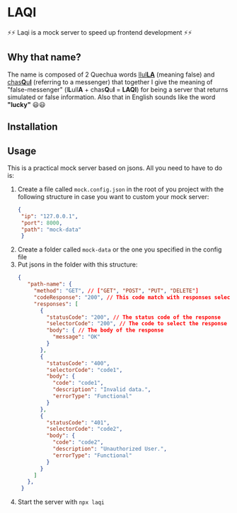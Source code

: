 # LAQI

⚡⚡ Laqi is a mock server to speed up frontend development ⚡⚡

## Why that name?

The name is composed of 2 Quechua words [llul**LA**](https://es.glosbe.com/quz/es/llulla) (meaning false) and [chas**Q**u**I**](https://es.glosbe.com/qu/es/chaski) (referring to a messenger) that together I give the meaning of "false-messenger" (l**L**ull**A** + chas**Q**u**I** = **LAQI**) for being a server that returns simulated or false information. Also that in English sounds like the word **"lucky"** 😃😃

## Installation



## Usage

This is a practical mock server based on jsons. All you need to have to do is:

1. Create a file called `mock.config.json` in the root of you project with the following structure in case you want to custom your mock server:
   ```json
   {
    "ip": "127.0.0.1",
    "port": 8000,
    "path": "mock-data"
    }
   ```
2. Create a folder called `mock-data` or the one you specified in the config file
3. Put jsons in the folder with this structure:
   ```json
   {
      "path-name": {
        "method": "GET", // ["GET", "POST", "PUT", "DELETE"]
        "codeResponse": "200", // This code match with responses selectorCode item
        "responses": [
          {
            "statusCode": "200", // The status code of the response
            "selectorCode": "200", // The code to select the response
            "body": { // The body of the response
              "message": "OK"
            }
          },
          {
            "statusCode": "400",
            "selectorCode": "code1",
            "body": {
              "code": "code1",
              "description": "Invalid data.",
              "errorType": "Functional"
            }
          },
          {
            "statusCode": "401",
            "selectorCode": "code2",
            "body": {
              "code": "code2",
              "description": "Unauthorized User.",
              "errorType": "Functional"
            }
          }
        ]
      },
    }
   ```
4. Start the server with `npx laqi`



